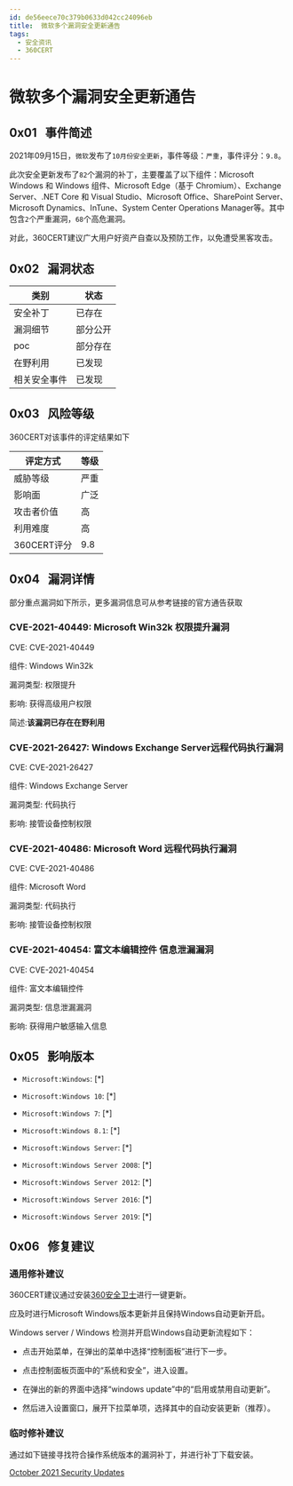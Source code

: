 ```yaml
---
id: de56eece70c379b0633d042cc24096eb
title:  微软多个漏洞安全更新通告
tags: 
  - 安全资讯
  - 360CERT
---
```


#  微软多个漏洞安全更新通告

 0x01   事件简述
------------


2021年09月15日，`微软`发布了`10月份安全更新`，事件等级：`严重`，事件评分：`9.8`。

此次安全更新发布了`82`个漏洞的补丁，主要覆盖了以下组件：Microsoft Windows 和 Windows 组件、Microsoft Edge（基于 Chromium）、Exchange Server、.NET Core 和 Visual Studio、Microsoft Office、SharePoint Server、Microsoft Dynamics、InTune、System Center Operations Manager等。其中包含`2`个严重漏洞，`68`个高危漏洞。

对此，360CERT建议广大用户好资产自查以及预防工作，以免遭受黑客攻击。

 0x02   漏洞状态
------------



| 类别 | 状态 |
| --- | --- |
| 安全补丁 | 已存在 |
| 漏洞细节 | 部分公开 |
| poc | 部分存在 |
| 在野利用 | 已发现 |
| 相关安全事件 | 已发现 |

 0x03   风险等级
------------

360CERT对该事件的评定结果如下



| 评定方式 | 等级 |
| --- | --- |
| 威胁等级 | 严重 |
| 影响面 | 广泛 |
| 攻击者价值 | 高 |
| 利用难度 | 高 |
| 360CERT评分 | 9.8 |

 0x04   漏洞详情
------------

部分重点漏洞如下所示，更多漏洞信息可从参考链接的官方通告获取

### CVE-2021-40449: Microsoft Win32k 权限提升漏洞

CVE: CVE-2021-40449

组件: Windows Win32k

漏洞类型: 权限提升

影响: 获得高级用户权限

简述:**该漏洞已存在在野利用**

### CVE-2021-26427: Windows Exchange Server远程代码执行漏洞

CVE: CVE-2021-26427

组件: Windows Exchange Server

漏洞类型: 代码执行

影响: 接管设备控制权限

### CVE-2021-40486: Microsoft Word 远程代码执行漏洞

CVE: CVE-2021-40486

组件: Microsoft Word

漏洞类型: 代码执行

影响: 接管设备控制权限

### CVE-2021-40454: 富文本编辑控件 信息泄漏漏洞

CVE: CVE-2021-40454

组件: 富文本编辑控件

漏洞类型: 信息泄漏漏洞

影响: 获得用户敏感输入信息

 0x05   影响版本
------------

- `Microsoft:Windows`: [*]

- `Microsoft:Windows 10`: [*]

- `Microsoft:Windows 7`: [*]

- `Microsoft:Windows 8.1`: [*]

- `Microsoft:Windows Server`: [*]

- `Microsoft:Windows Server 2008`: [*]

- `Microsoft:Windows Server 2012`: [*]

- `Microsoft:Windows Server 2016`: [*]

- `Microsoft:Windows Server 2019`: [*]

 0x06   修复建议
------------

### 通用修补建议

360CERT建议通过安装[360安全卫士](http://weishi.360.cn/)进行一键更新。

应及时进行Microsoft Windows版本更新并且保持Windows自动更新开启。

Windows server / Windows 检测并开启Windows自动更新流程如下：

- 点击开始菜单，在弹出的菜单中选择“控制面板”进行下一步。

- 点击控制面板页面中的“系统和安全”，进入设置。

- 在弹出的新的界面中选择“windows update”中的“启用或禁用自动更新”。

- 然后进入设置窗口，展开下拉菜单项，选择其中的自动安装更新（推荐）。

### 临时修补建议

通过如下链接寻找符合操作系统版本的漏洞补丁，并进行补丁下载安装。

[October 2021 Security Updates](https://msrc.microsoft.com/update-guide/releaseNote/2021-Oct)